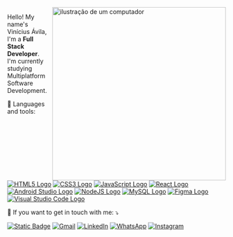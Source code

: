 <img src="https://raw.githubusercontent.com/MicaelliMedeiros/micaellimedeiros/master/image/computer-illustration.png" alt="ilustração de um computador" min-width="400px" max-width="400px" width="400px" align="right">

<p align="left"> 
  Hello! My name's Vinícius Ávila, I'm a <strong>Full Stack Developer</strong>.<br>
  I'm currently studying Multiplatform Software Development.
</p>

<p align="left">
  💼 Languages and tools: <br/>
  
  
  <a href="https://developer.mozilla.org/en-US/docs/Glossary/HTML5" target="_blank">
  <img alt="HTML5 Logo" src="https://img.shields.io/badge/HTML5-%23E34F26?style=flat-square&logo=html5&logoColor=white"></a>
  <a href="https://developer.mozilla.org/en-US/docs/Web/CSS" target="_blank">
  <img alt="CSS3 Logo" src="https://img.shields.io/badge/CSS3-%231572B6?style=flat-square&logo=css3&logoColor=white"></a>
  <a href="https://developer.mozilla.org/pt-BR/docs/Web/JavaScript" target="_blank">
  <img alt="JavaScript Logo" src="https://img.shields.io/badge/JavaScript-%23F7DF1E?style=flat-square&logo=JavaScript&logoColor=black"></a>
  <a href="https://react.dev/learn" target="_blank"> <img alt="React Logo" src="https://img.shields.io/badge/React-black?style=flat-square&logo=react&logoColor=%2361DAFB"></a>
  <a href="https://developer.android.com/studio?hl=pt-br" target="_blank"> <img alt="Android Studio Logo" src="https://img.shields.io/badge/Android%20Studio-black?style=flat&logo=androidstudio&logoColor=%233DDC84&color=gray"></a>
  <a href="https://nodejs.org/en/learn" target="_blank"> <img alt="NodeJS Logo" src="https://img.shields.io/badge/Node.js-%23339933?style=flat-square&logo=Node.js&logoColor=black"></a>
  <a href="https://www.mysql.com/" target="_blank"> <img alt="MySQL Logo" src="https://img.shields.io/badge/MySQL-%234479A1?style=flat-square&logo=MySQL&logoColor=black"></a>
  <a href="https://www.figma.com/" target="_blank"> <img alt="Figma Logo" src="https://img.shields.io/badge/Figma-%23F24E1E?style=flat-square&logo=figma&logoColor=black"></a>
  <a href="https://code.visualstudio.com/" target="_blank"> <img alt="Visual Studio Code Logo" src="https://img.shields.io/badge/Visual%20Studio%20Code-black?style=flat-square&logo=visualstudiocode&logoColor=%23007ACC"></a>
  
  

</p>

<p align="left">
  💌 If you want to get in touch with me: ⤵️
</p>



  <a href="mailto:viniciusvaln10@hotmail.com" title="Outlook" target="_blank">
  <img alt="Static Badge" src="https://img.shields.io/badge/Outlook-%230078D4?style=flat-square&logo=microsoftoutlook&logoColor=white"></a>

  <a href="mailto:viniciusvaln10@gmail.com" title="Gmail" target="_blank" >
  <img src="https://img.shields.io/badge/-Gmail-FF0000?style=flat-square&labelColor=FF0000&logo=gmail&logoColor=white&link=LINK-DO-SEU-GMAIL" alt="Gmail"/></a>

  <a href="https://www.linkedin.com/in/vinicius-avila/" title="LinkedIn" target="_blank">
  <img src="https://img.shields.io/badge/-Linkedin-0e76a8?style=flat-square&logo=Linkedin&logoColor=white&link=LINK-DO-SEU-LINKEDIN" alt="LinkedIn"/></a>

  <a href="https://api.whatsapp.com/send/?phone=5516991034610&text&type=phone_number&app_absent=0" title="WhatsApp" target="_blank">
  <img src="https://img.shields.io/badge/-WhatsApp-25d366?style=flat-square&labelColor=25d366&logo=whatsapp&logoColor=white&link=API-DO-SEU-WHATSAPP" alt="WhatsApp"/></a>

  <a href="https://www.instagram.com/viniciusavila1/" title="Instagram" target="_blank">
  <img src="https://img.shields.io/badge/-Instagram-DF0174?style=flat-square&labelColor=DF0174&logo=instagram&logoColor=white&link=LINK-DO-SEU-INSTAGRAM" alt="Instagram"/></a>
